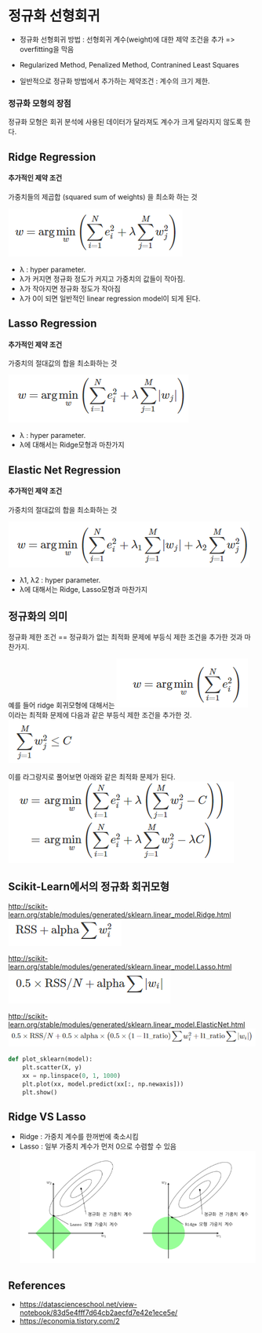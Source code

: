 # 정규화 선형회귀

* 정규화 선형회귀 방법 : 선형회귀 계수(weight)에 대한 제약 조건을 추가 => overfitting을 막음

* Regularized Method, Penalized Method, Contranined Least Squares

* 일반적으로 정규화 방법에서 추가하는 제약조건 : 계수의 크기 제한.

### 정규화 모형의 장점
정규화 모형은 회귀 분석에 사용된 데이터가 달라져도 계수가 크게 달라지지 않도록 한다.


## Ridge Regression

#### 추가적인 제약 조건
가중치들의 제곱합 (squared sum of weights) 을 최소화 하는 것

![PNG](img/ridge.PNG)

* λ : hyper parameter.
* λ가 커지면 정규화 정도가 커지고 가중치의 값들이 작아짐.
* λ가 작아지면 정규화 정도가 작아짐
* λ가 0이 되면 일반적인 linear regression model이 되게 된다.

## Lasso Regression

#### 추가적인 제약 조건
가중치의 절대값의 합을 최소화하는 것

![PNG](img/lasso.PNG)

* λ : hyper parameter.
* λ에 대해서는 Ridge모형과 마찬가지


## Elastic Net Regression

#### 추가적인 제약 조건
가중치의 절대값의 합을 최소화하는 것

![PNG](img/Elasticnet.PNG)

* λ1, λ2  : hyper parameter.
* λ에 대해서는 Ridge, Lasso모형과 마찬가지

## 정규화의 의미
정규화 제한 조건 == 정규화가 없는 최적화 문제에 부등식 제한 조건을 추가한 것과 마찬가지.

예를 들어 ridge 회귀모형에 대해서는
![PNG](img/opti_problem.PNG)
이라는 최적화 문제에 다음과 같은 부등식 제한 조건을 추가한 것.
![PNG](img/constraint.PNG)

이를 라그랑지로 풀어보면 아래와 같은 최적화 문제가 된다.
![PNG](img/lagrange.PNG)





## Scikit-Learn에서의 정규화 회귀모형
http://scikit-learn.org/stable/modules/generated/sklearn.linear_model.Ridge.html
![PNG](img/ridge_scikit.PNG)

http://scikit-learn.org/stable/modules/generated/sklearn.linear_model.Lasso.html
![PNG](img/lasso_scikit.PNG)

http://scikit-learn.org/stable/modules/generated/sklearn.linear_model.ElasticNet.html
![PNG](img/Elasticnet_scikit.PNG)

```python
def plot_sklearn(model):
    plt.scatter(X, y)
    xx = np.linspace(0, 1, 1000)
    plt.plot(xx, model.predict(xx[:, np.newaxis]))
    plt.show()
```



## Ridge VS Lasso
* Ridge : 가중치 계수를 한꺼번에 축소시킴
* Lasso : 일부 가중치 계수가 먼저 0으로 수렴할 수 있음
![PNG](img/ridgelasso.PNG)




## References
* https://datascienceschool.net/view-notebook/83d5e4fff7d64cb2aecfd7e42e1ece5e/
* https://economia.tistory.com/2
